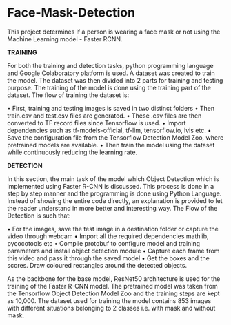 # Face-Mask-Detection
This project determines if a person is wearing a face mask or not using the Machine Learning model - Faster RCNN.

**TRAINING**

For both the training and detection tasks, python programming language and
Google Colaboratory platform is used. A dataset was created to train the model.
The dataset was then divided into 2 parts for training and testing purpose. The
training of the model is done using the training part of the dataset. The flow of
training the dataset is:

• First, training and testing images is saved in two distinct folders
• Then train.csv and test.csv files are generated.
• These .csv files are then converted to TF record files since Tensorflow is used.
• Import dependencies such as tf-models-official, tf-lim, tensorflow.io, lvis etc.
• Save the configuration file from the Tensorflow Detection Model Zoo, where pretrained models are available.
• Then train the model using the dataset while continuously reducing the learning rate.

**DETECTION**

In this section, the main task of the model which Object Detection which is
implemented using Faster R-CNN is discussed. This process is done in a step by
step manner and the programming is done using Python Language. Instead of
showing the entire code directly, an explanation is provided to let the reader
understand in more better and interesting way. The Flow of the Detection is such
that:

• For the images, save the test image in a destination folder or capture the video through webcam
• Import all the required dependencies mathlib, pycocotools etc
• Compile protobuf to configure model and training parameters and install object detection module
• Capture each frame from this video and pass it through the saved model
• Get the boxes and the scores. Draw coloured rectangles around the detected objects.

As the backbone for the base model, ResNet50 architecture is used for the training of the Faster R-CNN model. The pretrained model was taken from the Tensorflow Object Detection Model Zoo and the training steps are kept as 10,000. The dataset used for training the model contains 853 images with different situations belonging to 2 classes i.e. with mask and without mask.
